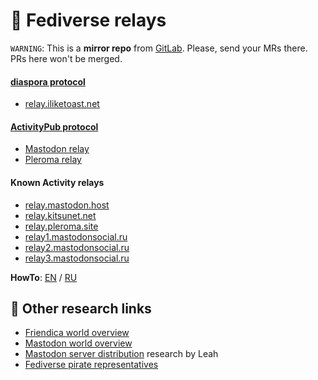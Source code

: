 
# :ocean: Fediverse relays

`WARNING`: This is a __mirror repo__ from [GitLab](https://gitlab.com/distributopia/fediverse-relays). Please, send your MRs there. PRs here won't be merged.

#### [diaspora protocol](#diaspora-protocol)
* [relay.iliketoast.net](https://relay.iliketoast.net)

#### [ActivityPub protocol](#activitypub-protocol)
* [Mastodon relay](https://source.joinmastodon.org/mastodon/pub-relay)
* [Pleroma relay](https://git.pleroma.social/pleroma/relay)

#### Known Activity relays
* [relay.mastodon.host](https://relay.mastodon.host)
* [relay.kitsunet.net](https://relay.kitsunet.net)
* [relay.pleroma.site](https://relay.pleroma.site)
* [relay1.mastodonsocial.ru](https://relay1.mastodonsocial.ru)
* [relay2.mastodonsocial.ru](https://relay2.mastodonsocial.ru)
* [relay3.mastodonsocial.ru](https://relay3.mastodonsocial.ru)

**HowTo**: [EN](https://pleroma.site/objects/d1467990-9e4a-47cd-a43a-376377b2a009) / [RU](https://mastodonsocial.ru/@rf/101092489454309134)

## 🌟 Other research links
- [Friendica world overview](https://gitlab.com/distributopia/friendica-world-overview)
- [Mastodon world overview](https://gitlab.com/distributopia/masto-world-overview)
- [Mastodon server distribution](https://chaos.social/@leah/99837391793032137) research by Leah
- [Fediverse pirate representatives](https://gitlab.com/distributopia/caramba)
